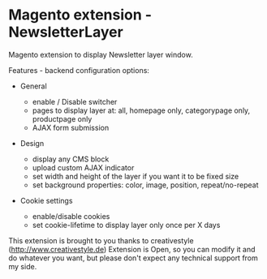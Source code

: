 Magento extension - NewsletterLayer
==========================

Magento extension to display Newsletter layer window. 

Features - backend configuration options:
* General
  * enable / Disable switcher
  * pages to display layer at: all, homepage only, categorypage only, productpage only
  * AJAX form submission

* Design
  * display any CMS block
  * upload custom AJAX indicator
  * set width and height of the layer if you want it to be fixed size
  * set background properties: color, image, position, repeat/no-repeat

* Cookie settings
  * enable/disable cookies
  * set cookie-lifetime to display layer only once per X days


This extension is brought to you thanks to creativestyle (http://www.creativestyle.de)
Extension is Open, so you can modify it and do whatever you want, but please don't expect any technical support from my side.
